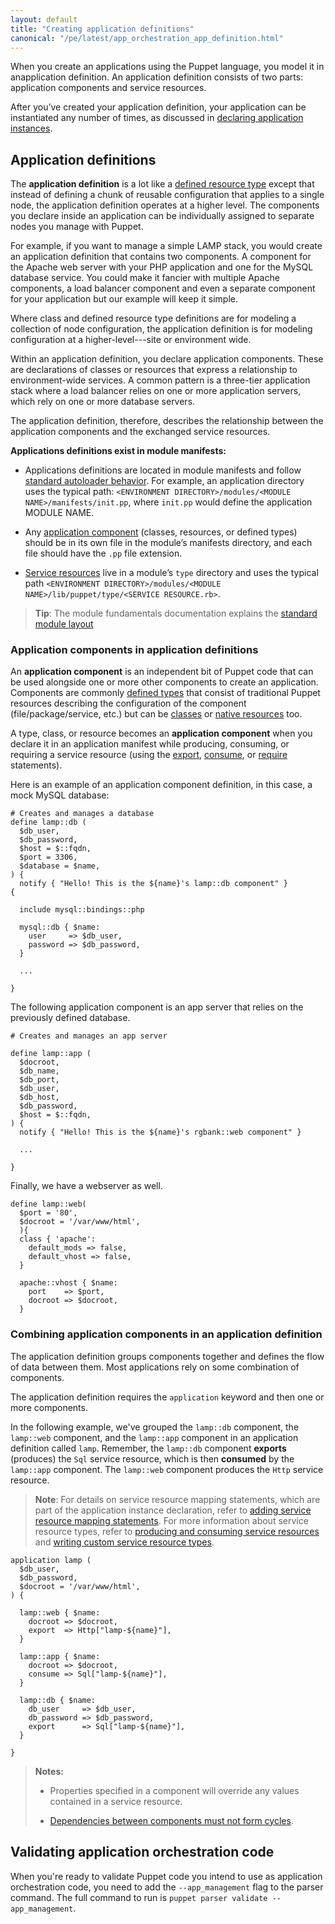 ```yaml
---
layout: default
title: "Creating application definitions"
canonical: "/pe/latest/app_orchestration_app_definition.html"
---
```


When you create an applications using the Puppet language, you model it in anapplication definition. An application definition consists of two parts: application components and service resources.

After you’ve created your application definition, your application can be instantiated any number of times, as discussed in [declaring application instances](app_orchestration_declare_instance.html).

## Application definitions

The **application definition** is a lot like a [defined resource type]({{puppet}}/lang_defined_types.html) except that instead of defining a chunk of reusable configuration that applies to a single node, the application definition operates at a higher level. The components you declare inside an application can be individually assigned to separate nodes you manage with Puppet.

For example, if you want to manage a simple LAMP stack, you would create an application definition that contains two components. A component for the Apache web server with your PHP application and one for the MySQL database service. You could make it fancier with multiple Apache components, a load balancer component and even a separate component for your application but our example will keep it simple.

Where class and defined resource type definitions are for modeling a collection of node configuration, the application definition is for modeling configuration at a higher-level---site or environment wide.

Within an application definition, you declare application components. These are declarations of classes or resources that express a relationship to environment-wide services. A common pattern is a three-tier application stack where a load balancer relies on one or more application servers, which rely on one or more database servers.

The application definition, therefore, describes the relationship between the application components and the exchanged service resources.

**Applications definitions exist in module manifests:**

- Applications definitions are located in module manifests and follow [standard autoloader behavior]({{puppet}}/lang_namespaces.html#autoloader-behavior). For example, an application directory uses the typical path: `<ENVIRONMENT DIRECTORY>/modules/<MODULE NAME>/manifests/init.pp`, where `init.pp` would define the application MODULE NAME.

- Any [application component](#application-components) (classes, resources, or defined types) should be in its own file in the module’s manifests directory, and each file should have the `.pp` file extension.

- [Service resources](./app_orchestration_produce_consume.html) live in a module’s `type` directory and uses the typical path  `<ENVIRONMENT DIRECTORY>/modules/<MODULE NAME>/lib/puppet/type/<SERVICE RESOURCE.rb>`.

>**Tip**: The module fundamentals documentation explains the [standard module layout]({{puppet}}/modules_fundamentals.html#module-layout)

### Application components in application definitions

An **application component** is an independent bit of Puppet code that can be used alongside one or more other components to create an application. Components are commonly [defined types]({{puppet}}/lang_defined_types.html) that consist of traditional Puppet resources describing the configuration of the component (file/package/service, etc.) but can be [classes]({{puppet}}/lang_classes.html) or [native resources]({{puppet}}/lang_resources.html) too.

A type, class, or resource becomes an **application component** when you declare it in an application manifest while producing, consuming, or requiring a service resource (using the [export](./app_orchestration_produce_consume.html#producing-a-service-resource-with-export), [consume](./app_orchestration_produce_consume.html#consuming-a-service-resource-with-consume), or [require]({{puppet}}/metaparameter.html#require) statements).

Here is an example of an application component definition, in this case, a mock MySQL database:

~~~
# Creates and manages a database
define lamp::db (
  $db_user,
  $db_password,
  $host = $::fqdn,
  $port = 3306,
  $database = $name,
) {
  notify { "Hello! This is the ${name}'s lamp::db component" }
{

  include mysql::bindings::php

  mysql::db { $name:
    user     => $db_user,
    password => $db_password,
  }

  ...

}
~~~

The following application component is an app server that relies on the previously defined database.

~~~
# Creates and manages an app server

define lamp::app (
  $docroot,
  $db_name,
  $db_port,
  $db_user,
  $db_host,
  $db_password,
  $host = $::fqdn,
) {
  notify { "Hello! This is the ${name}'s rgbank::web component" }

  ...

}
~~~

Finally, we have a webserver as well.

~~~
define lamp::web(
  $port = '80',
  $docroot = '/var/www/html',
  ){
  class { 'apache':
    default_mods => false,
    default_vhost => false,
  }

  apache::vhost { $name:
    port    => $port,
    docroot => $docroot,
  }
~~~


### Combining application components in an application definition

The application definition groups components together and defines the flow of data between them. Most applications rely on some combination of components.

The application definition requires the `application` keyword and then one or more components.

In the following example, we've grouped the `lamp::db` component, the `lamp::web` component, and the `lamp::app` component in an application definition called `lamp`. Remember, the `lamp::db` component **exports** (produces) the `Sql` service resource, which is then **consumed** by the `lamp::app` component. The `lamp::web` component produces the `Http` service resource.

>**Note**: For details on service resource mapping statements, which are part of the application instance declaration, refer to [adding service resource mapping statements](./app_orchestration_declare_instance.html#adding-service-resource-mapping-statements).
> For more information about service resource types, refer to [producing and consuming service resources](./app_orchestration_produce_consume.html) and [writing custom service resource types](./app_orchestration_writing_service_resources.html).


~~~
application lamp (
  $db_user,
  $db_password,
  $docroot = '/var/www/html',
) {

  lamp::web { $name:
    docroot => $docroot,
    export  => Http["lamp-${name}"],
  }

  lamp::app { $name:
    docroot => $docroot,
    consume => Sql["lamp-${name}"],
  }

  lamp::db { $name:
    db_user     => $db_user,
    db_password => $db_password,
    export      => Sql["lamp-${name}"],
  }

}
~~~

> **Notes:**
>
>- Properties specified in a component will override any values contained in a service resource.
>
>- [Dependencies between components must not form cycles]({{puppet}}/lang_relationships.html#dependency-cycles).

## Validating application orchestration code

When you're ready to validate Puppet code you intend to use as application orchestration code, you need to add the `--app_management` flag to the parser command. The full command to run is `puppet parser validate --app_management`.




